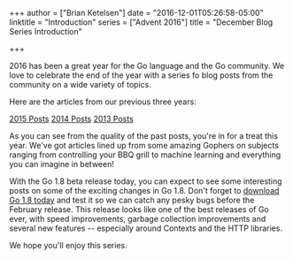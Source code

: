 +++
author = ["Brian Ketelsen"]
date = "2016-12-01T05:26:58-05:00"
linktitle = "Introduction"
series = ["Advent 2016"]
title = "December Blog Series Introduction"

+++

2016 has been a great year for the Go language and the Go community.  We love to celebrate the end of the year with a series fo blog posts from the community on a wide variety of topics.  

Here are the articles from our previous three years:

[2015 Posts](https://blog.gopheracademy.com/series/advent-2015/) 
[2014 Posts](https://blog.gopheracademy.com/series/advent-2014/) 
[2013 Posts](https://blog.gopheracademy.com/series/advent-2013/) 

As you can see from the quality of the past posts, you're in for a treat this year.  We've got articles lined up from some amazing Gophers on subjects ranging from controlling your BBQ grill to machine learning and everything you can imagine in between!

With the Go 1.8 beta release today, you can expect to see some interesting posts on some of the exciting changes in Go 1.8.  Don't forget to [download Go 1.8 today](https://golang.org/dl/) and test it so we can catch any pesky bugs before the February release.  This release looks like one of the best releases of Go ever, with speed improvements, garbage collection improvements and several new features -- especially around Contexts and the HTTP libraries.

We hope you'll enjoy this series.
